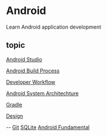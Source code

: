 Android
=======

Learn Android application development

topic
--
[Android Studio](AndroidStudio.md)

[Android Build Process](buildprocess.md)

[Developer Workflow](DeveloperWorkflow.md)

[Android System Architechture](androidSystemArchitechture.md)

[Gradle](Gradle.md)

[Design](design.md)

--
[Git](Sunshine/git.md)
[SQLite](Sunshine/sqlite/README.md)
[Android Fundamental](Sunshine/README.md)
